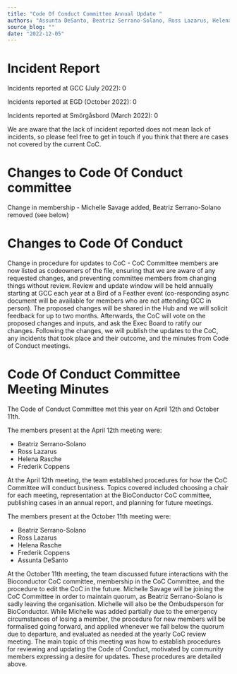 ```yaml
---
title: "Code Of Conduct Committee Annual Update "
authors: "Assunta DeSanto, Beatriz Serrano-Solano, Ross Lazarus, Helena Rasche, Frederik Coppens, Michelle Savage"
source_blog: ""
date: "2022-12-05"
---
```


# Incident Report
Incidents reported at GCC (July 2022): 0 <br />

Incidents reported at EGD (October 2022): 0 <br />

Incidents reported at Smörgåsbord (March 2022): 0 <br />

We are aware that the lack of incident reported does not mean lack of incidents, so please feel free to get in touch if you think that there are cases not covered by the current CoC.


# Changes to Code Of Conduct committee
Change in membership - Michelle Savage added, Beatriz Serrano-Solano removed (see below)

# Changes to Code Of Conduct
Change in procedure for updates to CoC - CoC Committee members are now listed as codeowners of the file, ensuring that we are aware of any requested changes, and preventing committee members from changing things without review. Review and update window will be held annually starting at GCC each year at a Bird of a Feather event (co-responding async document will be available for members who are not attending GCC in person).  The proposed changes will be shared in the Hub and we will solicit feedback for up to two months. Afterwards, the CoC will vote on the proposed changes and inputs, and ask the Exec Board to ratify our changes. Following the changes, we will publish the updates to the CoC, any incidents that took place and their outcome, and the minutes from Code of Conduct meetings.  


# Code Of Conduct Committee Meeting Minutes
The Code of Conduct Committee met this year on April 12th and October 11th. 

The members present at the April 12th meeting were: <br />
 - Beatriz Serrano-Solano
 - Ross Lazarus
 - Helena Rasche
 - Frederik Coppens

At the April 12th meeting, the team established procedures for how the CoC Committee will conduct business. Topics covered included choosing a chair for each meeting, representation at the BioConductor CoC committee, publishing cases in an annual report, and planning for future meetings.


The members present at the October 11th meeting were:
 - Beatriz Serrano-Solano
 - Ross Lazarus
 - Helena Rasche
 - Frederik Coppens
 - Assunta DeSanto

At the October 11th meeting, the team discussed future interactions with the Bioconductor CoC committee, membership in the CoC Committee, and the procedure to edit the CoC in the future. Michelle Savage will be joining the CoC Committee in order to maintain quorum, as Beatriz Serrano-Solano is sadly leaving the organisation. Michelle will also be the Ombudsperson for BioConductor.  While Michelle was added partially due to the emergency circumstances of losing a member, the procedure for new members will be formalised going forward, and applied whenever we fall below the quorum due to departure, and evaluated as needed at the yearly CoC review meeting. The main topic of this meeting was how to establish procedures for reviewing and updating the Code of Conduct, motivated by community members expressing a desire for updates. These procedures are detailed above. 
